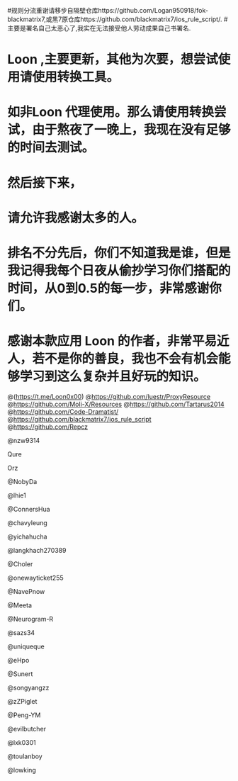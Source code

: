 #规则分流重谢请移步自隔壁仓库https://github.com/Logan950918/fok-blackmatrix7,或黑7原仓库https://github.com/blackmatrix7/ios_rule_script/. 
#主要是署名自己太恶心了,我实在无法接受他人劳动成果自己书署名.

# Loon ,主要更新，其他为次要，想尝试使用请使用转换工具。
# 
# 如非Loon 代理使用。那么请使用转换尝试，由于熬夜了一晚上，我现在没有足够的时间去测试。
# 然后接下来，
# 请允许我感谢太多的人。
# 排名不分先后，你们不知道我是谁，但是我记得我每个日夜从偷抄学习你们搭配的时间，从0到0.5的每一步，非常感谢你们。
# 感谢本款应用 Loon 的作者，非常平易近人，若不是你的善良，我也不会有机会能够学习到这么复杂并且好玩的知识。
@(https://t.me/Loon0x00)
@https://github.com/luestr/ProxyResource
@https://github.com/Moli-X/Resources
@https://github.com/Tartarus2014
@https://github.com/Code-Dramatist/
@https://github.com/blackmatrix7/ios_rule_script 
@https://github.com/Repcz

@nzw9314

Qure

Orz

@NobyDa

@lhie1

@ConnersHua

@chavyleung

@yichahucha

@langkhach270389

@Choler

@onewayticket255

@NavePnow

@Meeta

@Neurogram-R

@sazs34

@uniqueque

@eHpo

@Sunert

@songyangzz

@zZPiglet

@Peng-YM

@evilbutcher

@lxk0301

@toulanboy

@lowking
